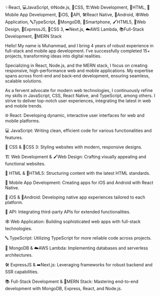 ✨React, 💻JavaScript, 🌐Node.js, 🎨CSS, 🏗️Web Development, 📝HTML, 📱Mobile App Development, 🍏iOS, 📡API, 🛠️React Native, 🤖Android, 🕸️Web Application, 🔤TypeScript, 💾MongoDB, 📲Smartphone, 🖌️HTML5, 🎨Web Design, 🔗ExpressJS, 🎨CSS 3, ➡️Next.js, ☁️AWS Lambda, 📚Full-Stack Development, 🔄MERN Stack

Hello! My name is Muhammad, and I bring 4 years of robust experience in full-stack and mobile app development. I’ve successfully completed 15+ projects, transforming ideas into digital realities.

Specializing in React, Node.js, and the MERN stack, I focus on creating responsive, high-performance web and mobile applications. My expertise spans across front-end and back-end development, ensuring seamless, scalable solutions.

As a fervent advocate for modern web technologies, I continuously refine my skills in JavaScript, CSS, React Native, and TypeScript, among others. I strive to deliver top-notch user experiences, integrating the latest in web and mobile trends.

🌐 React: Developing dynamic, interactive user interfaces for web and mobile platforms.

💻 JavaScript: Writing clean, efficient code for various functionalities and features.

🎨 CSS & 🎨CSS 3: Styling websites with modern, responsive designs.

🏗️ Web Development & 🖌️Web Design: Crafting visually appealing and functional websites.

📝 HTML & 📝HTML5: Structuring content with the latest HTML standards.

📱 Mobile App Development: Creating apps for iOS and Android with React Native.

🍏 iOS & 🤖Android: Developing native app experiences tailored to each platform.

📡 API: Integrating third-party APIs for extended functionalities.

🕸️ Web Application: Building sophisticated web apps with full-stack technologies.

🔤 TypeScript: Utilizing TypeScript for more reliable code across projects.

💾 MongoDB & ☁️AWS Lambda: Implementing databases and serverless architectures.

🛠️ ExpressJS & ➡️Next.js: Leveraging frameworks for robust backend and SSR capabilities.

📚 Full-Stack Development & 🔄MERN Stack: Mastering end-to-end development with MongoDB, Express, React, and Node.js.

<!---
waqas831/waqas831 is a ✨ special ✨ repository because its `README.md` (this file) appears on your GitHub profile.
You can click the Preview link to take a look at your changes.
--->
